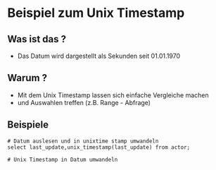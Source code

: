 # Beispiel zum Unix Timestamp 

## Was ist das ? 

  * Das Datum wird dargestellt als Sekunden seit 01.01.1970

## Warum ? 

  * Mit dem Unix Timestamp lassen sich einfache Vergleiche machen 
  * und Auswahlen treffen (z.B. Range - Abfrage) 

## Beispiele 

```
# Datum auslesen und in unixtime stamp umwandeln 
select last_update,unix_timestamp(last_update) from actor;

# Unix Timestamp in Datum umwandeln 


```
